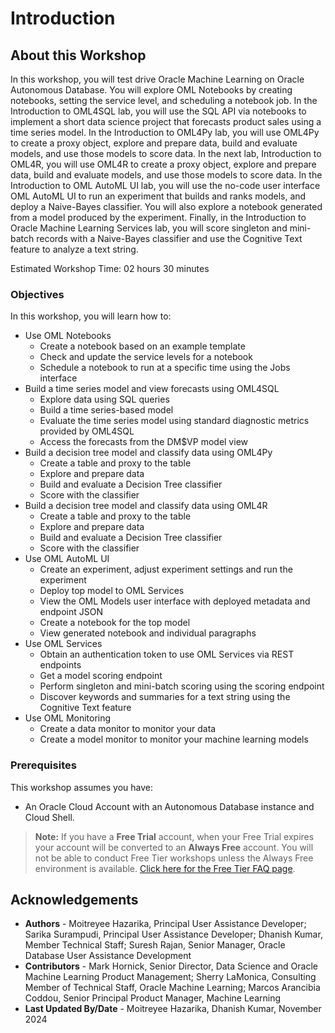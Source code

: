 # Introduction

## About this Workshop

In this workshop, you will test drive Oracle Machine Learning on Oracle Autonomous Database. You will explore OML Notebooks by creating notebooks, setting the service level, and scheduling a notebook job. In the Introduction to OML4SQL lab, you will use the SQL API via notebooks to implement a short data science project that forecasts product sales using a time series model. In the Introduction to OML4Py lab, you will use OML4Py to create a proxy object, explore and prepare data, build and evaluate models, and use those models to score data. In the next lab, Introduction to OML4R, you will use OML4R to create a proxy object, explore and prepare data, build and evaluate models, and use those models to score data.  In the Introduction to OML AutoML UI lab, you will use the no-code user interface OML AutoML UI to run an experiment that builds and ranks models, and deploy a Naive-Bayes classifier. You will also explore a notebook generated from a model produced by the experiment. Finally, in the Introduction to Oracle Machine Learning Services lab, you will score singleton and mini-batch records with a Naive-Bayes classifier and use the Cognitive Text feature to analyze a text string.

Estimated Workshop Time: 02 hours 30 minutes

### Objectives

In this workshop, you will learn how to:

* Use OML Notebooks
    * Create a notebook based on an example template
    * Check and update the service levels for a notebook
    * Schedule a notebook to run at a specific time using the Jobs interface
* Build a time series model and view forecasts using OML4SQL
    * Explore data using SQL queries
    * Build a time series-based model
    * Evaluate the time series model using standard diagnostic metrics provided by OML4SQL
    * Access the forecasts from the DM$VP model view
* Build a decision tree model and classify data using OML4Py
    * Create a table and proxy to the table
    * Explore and prepare data
    * Build and evaluate a Decision Tree classifier
    * Score with the classifier
* Build a decision tree model and classify data using OML4R
    * Create a table and proxy to the table
    * Explore and prepare data
    * Build and evaluate a Decision Tree classifier
    * Score with the classifier
* Use OML AutoML UI
    * Create an experiment, adjust experiment settings and run the experiment
    * Deploy top model to OML Services
    * View the OML Models user interface with deployed metadata and endpoint JSON
    * Create a notebook for the top model
    * View generated notebook and individual paragraphs
* Use OML Services
    * Obtain an authentication token to use OML Services via REST endpoints
    * Get a model scoring endpoint
    * Perform singleton and mini-batch scoring using the scoring endpoint
    * Discover keywords and summaries for a text string using the Cognitive Text feature
* Use OML Monitoring
    * Create a data monitor to monitor your data
    * Create a model monitor to monitor your machine learning models

### Prerequisites

This workshop assumes you have:
* An Oracle Cloud Account with an Autonomous Database instance and Cloud Shell.

> **Note:** If you have a **Free Trial** account, when your Free Trial expires your account will be converted to an **Always Free** account. You will not be able to conduct Free Tier workshops unless the Always Free environment is available. [Click here for the Free Tier FAQ page](https://www.oracle.com/cloud/free/faq.html).

## Acknowledgements

* **Authors** - Moitreyee Hazarika, Principal User Assistance Developer; Sarika Surampudi, Principal User Assistance Developer; Dhanish Kumar, Member Technical Staff; Suresh Rajan, Senior Manager, Oracle Database User Assistance Development
* **Contributors** -  Mark Hornick, Senior Director, Data Science and Oracle Machine Learning Product Management; Sherry LaMonica, Consulting Member of Technical Staff, Oracle Machine Learning; Marcos Arancibia Coddou, Senior Principal Product Manager, Machine Learning
* **Last Updated By/Date** - Moitreyee Hazarika, Dhanish Kumar, November 2024
